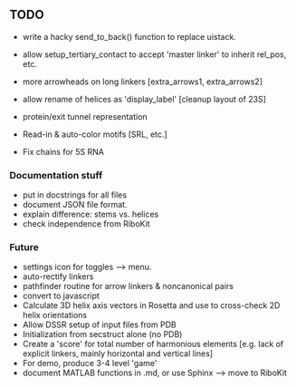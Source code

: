## TODO
* write a hacky send_to_back() function to replace uistack.
* allow setup_tertiary_contact to accept 'master linker' to inherit rel_pos, etc.
* more arrowheads on long linkers [extra_arrows1, extra_arrows2]
* allow rename of helices as 'display_label' [cleanup layout of 23S]
* protein/exit tunnel representation
* Read-in & auto-color motifs [SRL, etc.]

* Fix chains for 5S RNA

### Documentation stuff
* put in docstrings for all files
* document JSON file format.
* explain difference: stems vs. helices
* check independence from RiboKit

### Future
* settings icon for toggles --> menu.
* auto-rectify linkers
* pathfinder routine for arrow linkers & noncanonical pairs
* convert to javascript
* Calculate 3D helix axis vectors in Rosetta and use to cross-check 2D helix orientations
* Allow DSSR setup of input files from PDB
* Initialization from secstruct alone (no PDB)
* Create a 'score' for total number of harmonious elements [e.g. lack of explicit linkers, mainly horizontal and vertical lines]
* For demo, produce 3-4 level 'game' 
* document MATLAB functions in .md, or use Sphinx --> move to RiboKit

